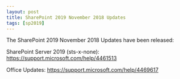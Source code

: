 ```yaml
---
layout: post
title: SharePoint 2019 November 2018 Updates
tags: [sp2019]
---
```


The SharePoint 2019 November 2018 Updates have been released:

SharePoint Server 2019 (sts-x-none): <https://support.microsoft.com/help/4461513>

Office Updates: <https://support.microsoft.com/help/4469617>